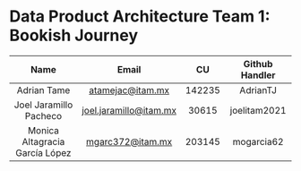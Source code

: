 # Data Product Architecture Team 1: Bookish Journey

| Name | Email | CU | Github Handler |
|:---:|:---:|:---:|:---:|
|Adrian Tame | atamejac@itam.mx | 142235 | AdrianTJ |
|Joel Jaramillo Pacheco | joel.jaramillo@itam.mx | 30615 | joelitam2021 |
|Monica Altagracia García López | mgarc372@itam.mx | 203145 | mogarcia62 |

